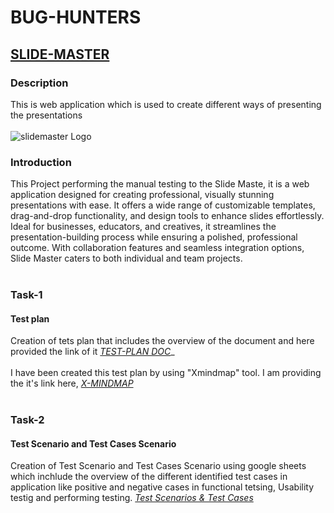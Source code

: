 # **BUG-HUNTERS**
## [**SLIDE-MASTER**](https://hack-hurdles-036.vercel.app/)
### Description 
This is web application which is used to create different ways of presenting the presentations
<br>
<br>
![slidemaster Logo](https://github.com/user-attachments/assets/19bce471-639d-49f4-a3b3-f69619ba536f)

### Introduction
This Project performing the manual testing to the Slide Maste, it is a web application designed for creating professional, visually stunning presentations with ease. It offers a wide range of customizable templates, drag-and-drop functionality, and design tools to enhance slides effortlessly. Ideal for businesses, educators, and creatives, it streamlines the presentation-building process while ensuring a polished, professional outcome. With collaboration features and seamless integration options, Slide Master caters to both individual and team projects.
<br>
<br>
 ### Task-1
#### Test plan
 Creation of tets plan that includes the overview of the document and here provided the link of it
*[TEST-PLAN DOC](https://docs.google.com/document/d/1iIFkY6_GZKZX9kWcdG15jBrMfJJH8k9ioIzuIbiLbzo/edit?usp=sharing)*_
 <br>
 <br>
 I have been created this test plan by using "Xmindmap" tool. I am providing the it's link here,
 *[X-MINDMAP](https://xmind.ai/share/OYpJ6FBN)*
<br>
<br>
### Task-2
#### Test Scenario and Test Cases Scenario 
 Creation of Test Scenario and Test Cases Scenario using google sheets which inchlude the overview of the different identified test cases in application like positive and negative cases in functional tetsing, Usability testig and performing testing.
 *[Test Scenarios & Test Cases](https://docs.google.com/spreadsheets/d/1KjPAtmM0_ywtEhZR-iFY_0nFy7ODmgEQzA2YkY9sz8E/edit?usp=sharing)*
 
 
